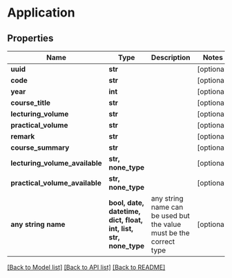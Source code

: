 # Application


## Properties
Name | Type | Description | Notes
------------ | ------------- | ------------- | -------------
**uuid** | **str** |  | [optional] 
**code** | **str** |  | [optional] 
**year** | **int** |  | [optional] 
**course_title** | **str** |  | [optional] 
**lecturing_volume** | **str** |  | [optional] 
**practical_volume** | **str** |  | [optional] 
**remark** | **str** |  | [optional] 
**course_summary** | **str** |  | [optional] 
**lecturing_volume_available** | **str, none_type** |  | [optional] 
**practical_volume_available** | **str, none_type** |  | [optional] 
**any string name** | **bool, date, datetime, dict, float, int, list, str, none_type** | any string name can be used but the value must be the correct type | [optional]

[[Back to Model list]](../README.md#documentation-for-models) [[Back to API list]](../README.md#documentation-for-api-endpoints) [[Back to README]](../README.md)


